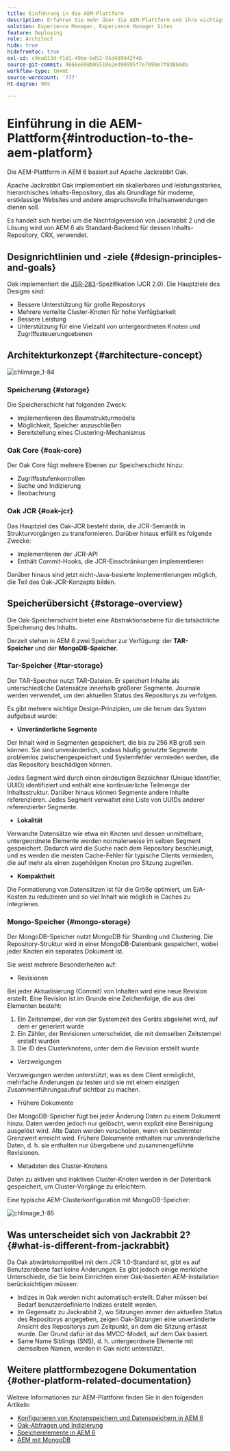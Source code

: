 ```yaml
---
title: Einführung in die AEM-Plattform
description: Erfahren Sie mehr über die AEM-Plattform und ihre wichtigsten Komponenten, einschließlich der Installation und Bereitstellung von Adobe Experience Manager 6.5 LTS, sowie über ihre Architektur, einschließlich der Bereitstellung von Adobe Managed Services Cloud.
solution: Experience Manager, Experience Manager Sites
feature: Deploying
role: Architect
hide: true
hidefromtoc: true
exl-id: c9ea613d-f1d1-49be-bd52-95d489442f46
source-git-commit: 4666e698b05510e2ed90995f7e7098e7f8d860da
workflow-type: tm+mt
source-wordcount: '777'
ht-degree: 96%

---
```


# Einführung in die AEM-Plattform{#introduction-to-the-aem-platform}

Die AEM-Plattform in AEM 6 basiert auf Apache Jackrabbit Oak.

Apache Jackrabbit Oak implementiert ein skalierbares und leistungsstarkes, hierarchisches Inhalts-Repository, das als Grundlage für moderne, erstklassige Websites und andere anspruchsvolle Inhaltsanwendungen dienen soll.

Es handelt sich hierbei um die Nachfolgeversion von Jackrabbit 2 und die Lösung wird von AEM 6 als Standard-Backend für dessen Inhalts-Repository, CRX, verwendet.

## Designrichtlinien und -ziele {#design-principles-and-goals}

Oak implementiert die [JSR-283](https://jcp.org/en/jsr/detail?id=283)-Spezifikation (JCR 2.0). Die Hauptziele des Designs sind:

* Bessere Unterstützung für große Repositorys
* Mehrere verteilte Cluster-Knoten für hohe Verfügbarkeit
* Bessere Leistung
* Unterstützung für eine Vielzahl von untergeordneten Knoten und Zugriffssteuerungsebenen

## Architekturkonzept {#architecture-concept}

![chlimage_1-84](assets/chlimage_1-84.png)

### Speicherung {#storage}

Die Speicherschicht hat folgenden Zweck:

* Implementieren des Baumstrukturmodells
* Möglichkeit, Speicher anzuschließen
* Bereitstellung eines Clustering-Mechanismus

### Oak Core {#oak-core}

Der Oak Core fügt mehrere Ebenen zur Speicherschicht hinzu:

* Zugriffsstufenkontrollen
* Suche und Indizierung
* Beobachrung

### Oak JCR {#oak-jcr}

Das Hauptziel des Oak-JCR besteht darin, die JCR-Semantik in Strukturvorgängen zu transformieren. Darüber hinaus erfüllt es folgende Zwecke:

* Implementieren der JCR-API
* Enthält Commit-Hooks, die JCR-Einschränkungen implementieren

Darüber hinaus sind jetzt nicht-Java-basierte Implementierungen möglich, die Teil des Oak-JCR-Konzepts bilden.

## Speicherübersicht {#storage-overview}

Die Oak-Speicherschicht bietet eine Abstraktionsebene für die tatsächliche Speicherung des Inhalts.

Derzeit stehen in AEM 6 zwei Speicher zur Verfügung: der **TAR-Speicher** und der **MongoDB-Speicher**.

### Tar-Speicher {#tar-storage}

Der TAR-Speicher nutzt TAR-Dateien. Er speichert Inhalte als unterschiedliche Datensätze innerhalb größerer Segmente. Journale werden verwendet, um den aktuellen Status des Repositorys zu verfolgen.

Es gibt mehrere wichtige Design-Prinzipien, um die herum das System aufgebaut wurde:

* **Unveränderliche Segmente**

Der Inhalt wird in Segmenten gespeichert, die bis zu 256 KB groß sein können. Sie sind unveränderlich, sodass häufig genutzte Segmente problemlos zwischengespeichert und Systemfehler vermieden werden, die das Repository beschädigen können.

Jedes Segment wird durch einen eindeutigen Bezeichner (Unique Identifier, UUID) identifiziert und enthält eine kontinuierliche Teilmenge der Inhaltsstruktur. Darüber hinaus können Segmente andere Inhalte referenzieren. Jedes Segment verwaltet eine Liste von UUIDs anderer referenzierter Segmente.

* **Lokalität**

Verwandte Datensätze wie etwa ein Knoten und dessen unmittelbare, untergeordnete Elemente werden normalerweise im selben Segment gespeichert. Dadurch wird die Suche nach dem Repository beschleunigt, und es werden die meisten Cache-Fehler für typische Clients vermieden, die auf mehr als einen zugehörigen Knoten pro Sitzung zugreifen.

* **Kompaktheit**

Die Formatierung von Datensätzen ist für die Größe optimiert, um E/A-Kosten zu reduzieren und so viel Inhalt wie möglich in Caches zu integrieren.

### Mongo-Speicher {#mongo-storage}

Der MongoDB-Speicher nutzt MongoDB für Sharding und Clustering. Die Repository-Struktur wird in einer MongoDB-Datenbank gespeichert, wobei jeder Knoten ein separates Dokument ist.

Sie weist mehrere Besonderheiten auf:

* Revisionen

Bei jeder Aktualisierung (Commit) von Inhalten wird eine neue Revision erstellt. Eine Revision ist im Grunde eine Zeichenfolge, die aus drei Elementen besteht:

1. Ein Zeitstempel, der von der Systemzeit des Geräts abgeleitet wird, auf dem er generiert wurde
1. Ein Zähler, der Revisionen unterscheidet, die mit demselben Zeitstempel erstellt wurden
1. Die ID des Clusterknotens, unter dem die Revision erstellt wurde

* Verzweigungen

Verzweigungen werden unterstützt, was es dem Client ermöglicht, mehrfache Änderungen zu testen und sie mit einem einzigen Zusammenführungsaufruf sichtbar zu machen.

* Frühere Dokumente

Der MongoDB-Speicher fügt bei jeder Änderung Daten zu einem Dokument hinzu. Daten werden jedoch nur gelöscht, wenn explizit eine Bereinigung ausgelöst wird. Alte Daten werden verschoben, wenn ein bestimmter Grenzwert erreicht wird. Frühere Dokumente enthalten nur unveränderliche Daten, d. h. sie enthalten nur übergebene und zusammengeführte Revisionen.

* Metadaten des Cluster-Knotens

Daten zu aktiven und inaktiven Cluster-Knoten werden in der Datenbank gespeichert, um Cluster-Vorgänge zu erleichtern.

Eine typische AEM-Clusterkonfiguration mit MongoDB-Speicher:

![chlimage_1-85](assets/chlimage_1-85.png)

## Was unterscheidet sich von Jackrabbit 2? {#what-is-different-from-jackrabbit}

Da Oak abwärtskompatibel mit dem JCR 1.0-Standard ist, gibt es auf Benutzerebene fast keine Änderungen. Es gibt jedoch einige merkliche Unterschiede, die Sie beim Einrichten einer Oak-basierten AEM-Installation berücksichtigen müssen:

* Indizes in Oak werden nicht automatisch erstellt. Daher müssen bei Bedarf benutzerdefinierte Indizes erstellt werden.
* Im Gegensatz zu Jackrabbit 2, wo Sitzungen immer den aktuellen Status des Repositorys angegeben, zeigen Oak-Sitzungen eine unveränderte Ansicht des Repositorys zum Zeitpunkt, an dem die Sitzung erfasst wurde. Der Grund dafür ist das MVCC-Modell, auf dem Oak basiert.
* Same Name Siblings (SNS), d. h. untergeordnete Elemente mit demselben Namen, werden in Oak nicht unterstützt.

## Weitere plattformbezogene Dokumentation {#other-platform-related-documentation}

Weitere Informationen zur AEM-Plattform finden Sie in den folgenden Artikeln:

* [Konfigurieren von Knotenspeichern und Datenspeichern in AEM 6](/help/sites-deploying/data-store-config.md)
* [Oak-Abfragen und Indizierung](/help/sites-deploying/queries-and-indexing.md)
* [Speicherelemente in AEM 6](/help/sites-deploying/storage-elements-in-aem-6.md)
* [AEM mit MongoDB](/help/sites-deploying/aem-with-mongodb.md)
